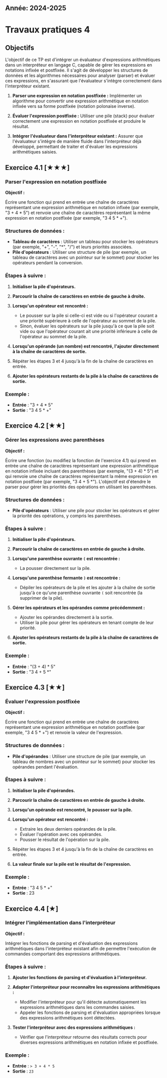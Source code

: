 Année: 2024-2025
----------------

# Travaux pratiques 4

## Objectifs

L'objectif de ce TP est d'intégrer un évaluateur d'expressions arithmétiques dans un interpréteur en langage C, capable de gérer les expressions en notations infixée et postfixée. Il s'agit de développer les structures de données et les algorithmes nécessaires pour analyser (parser) et évaluer ces expressions, en s'assurant que l'évaluateur s'intègre correctement dans l'interpréteur existant.

1. **Parser une expression en notation postfixée :** Implémenter un algorithme pour convertir une expression arithmétique en notation infixée vers sa forme postfixée (notation polonaise inverse).

2. **Évaluer l'expression postfixée :** Utiliser une pile (stack) pour évaluer correctement une expression en notation postfixée et produire le résultat.

3. **Intégrer l'évaluateur dans l'interpréteur existant :** Assurer que l'évaluateur s'intègre de manière fluide dans l'interpréteur déjà développé, permettant de traiter et d'évaluer les expressions arithmétiques saisies.


## Exercice 4.1 [★★★]

### Parser l'expression en notation postfixée

**Objectif :**

Écrire une fonction qui prend en entrée une chaîne de caractères représentant une expression arithmétique en notation infixée (par exemple, "3 + 4 * 5") et renvoie une chaîne de caractères représentant la même expression en notation postfixée (par exemple, "3 4 5 * +").

### Structures de données :

- **Tableau de caractères** : Utiliser un tableau pour stocker les opérateurs (par exemple, "+", "-", "\*", "/") et leurs priorités associées.
- **Pile d'opérateurs** : Utiliser une structure de pile (par exemple, un tableau de caractères avec un pointeur sur le sommet) pour stocker les opérateurs pendant la conversion.

### Étapes à suivre :

1. **Initialiser la pile d'opérateurs.**

2. **Parcourir la chaîne de caractères en entrée de gauche à droite.**

3. **Lorsqu'un opérateur est rencontré :**
   - Le pousser sur la pile si celle-ci est vide ou si l'opérateur courant a une priorité supérieure à celle de l'opérateur au sommet de la pile.
   - Sinon, évaluer les opérateurs sur la pile jusqu'à ce que la pile soit vide ou que l'opérateur courant ait une priorité inférieure à celle de l'opérateur au sommet de la pile.

4. **Lorsqu'un opérande (un nombre) est rencontré, l'ajouter directement à la chaîne de caractères de sortie.**

5. Répéter les étapes 3 et 4 jusqu'à la fin de la chaîne de caractères en entrée.

6. **Ajouter les opérateurs restants de la pile à la chaîne de caractères de sortie.**

### Exemple :

- **Entrée** : "3 + 4 * 5"
- **Sortie** : "3 4 5 * +"

## Exercice 4.2 [★★]

### Gérer les expressions avec parenthèses

**Objectif :**

Écrire une fonction (ou modifiez la fonction de l'exercice 4.1) qui prend en entrée une chaîne de caractères représentant une expression arithmétique en notation infixée incluant des parenthèses (par exemple, "(3 + 4) \* 5") et qui renvoie une chaîne de caractères représentant la même expression en notation postfixée (par exemple, "3 4 + 5 \*"). L'objectif est d'étendre le parser pour gérer les priorités des opérations en utilisant les parenthèses.

### Structures de données :

- **Pile d'opérateurs** : Utiliser une pile pour stocker les opérateurs et gérer la priorité des opérations, y compris les parenthèses.

### Étapes à suivre :

1. **Initialiser la pile d'opérateurs.**

2. **Parcourir la chaîne de caractères en entrée de gauche à droite.**

3. **Lorsqu'une parenthèse ouvrante `(` est rencontrée :**
   - La pousser directement sur la pile.

4. **Lorsqu'une parenthèse fermante `)` est rencontrée :**
   - Dépiler les opérateurs de la pile et les ajouter à la chaîne de sortie jusqu'à ce qu'une parenthèse ouvrante `(` soit rencontrée (la supprimer de la pile).

5. **Gérer les opérateurs et les opérandes comme précédemment :**
   - Ajouter les opérandes directement à la sortie.
   - Utiliser la pile pour gérer les opérateurs en tenant compte de leur priorité.

6. **Ajouter les opérateurs restants de la pile à la chaîne de caractères de sortie.**

### Exemple :

- **Entrée** : "(3 + 4) * 5"
- **Sortie** : "3 4 + 5 \*"

## Exercice 4.3 [★★]

### Évaluer l'expression postfixée

**Objectif :**

Écrire une fonction qui prend en entrée une chaîne de caractères représentant une expression arithmétique en notation postfixée (par exemple, "3 4 5 \* +") et renvoie la valeur de l'expression.

### Structures de données :

- **Pile d'opérandes** : Utiliser une structure de pile (par exemple, un tableau de nombres avec un pointeur sur le sommet) pour stocker les opérandes pendant l'évaluation.

### Étapes à suivre :

1. **Initialiser la pile d'opérandes.**

2. **Parcourir la chaîne de caractères en entrée de gauche à droite.**

3. **Lorsqu'un opérande est rencontré, le pousser sur la pile.**

4. **Lorsqu'un opérateur est rencontré :**
   - Extraire les deux derniers opérandes de la pile.
   - Évaluer l'opération avec ces opérandes.
   - Pousser le résultat de l'opération sur la pile.

5. Répéter les étapes 3 et 4 jusqu'à la fin de la chaîne de caractères en entrée.

6. **La valeur finale sur la pile est le résultat de l'expression.**

### Exemple :

- **Entrée** : "3 4 5 * +"
- **Sortie** : 23


## Exercice 4.4 [★]

### Intégrer l'implémentation dans l'interpréteur

**Objectif :**

Intégrer les fonctions de parsing et d'évaluation des expressions arithmétiques dans l'interpréteur existant afin de permettre l'exécution de commandes comportant des expressions arithmétiques.

### Étapes à suivre :

1. **Ajouter les fonctions de parsing et d'évaluation à l'interpréteur.**

2. **Adapter l'interpréteur pour reconnaître les expressions arithmétiques :**
   - Modifier l'interpréteur pour qu'il détecte automatiquement les expressions arithmétiques dans les commandes saisies.
   - Appeler les fonctions de parsing et d'évaluation appropriées lorsque des expressions arithmétiques sont détectées.

3. **Tester l'interpréteur avec des expressions arithmétiques :**
   - Vérifier que l'interpréteur retourne des résultats corrects pour diverses expressions arithmétiques en notation infixée et postfixée.

### Exemple :

- **Entrée** : `> 3 + 4 * 5`
- **Sortie** : `23`

